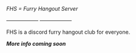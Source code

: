 *FHS = Furry Hangout Server*

——————
——————

FHS is a discord furry hangout club for everyone.

***More info coming soon***

